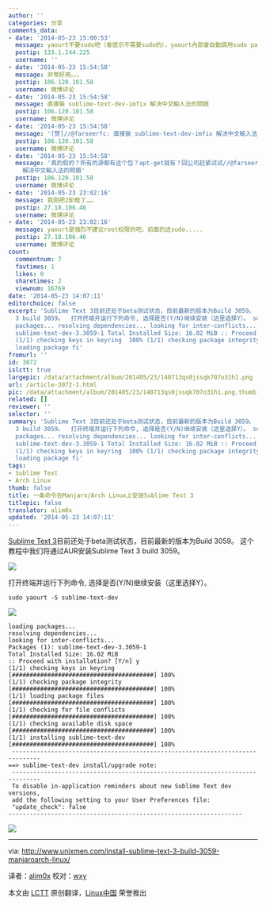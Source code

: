 ```yaml
---
author: ''
categories: 分享
comments_data:
- date: '2014-05-23 15:00:53'
  message: yaourt不要sudo吧（會提示不需要sudo的），yaourt內部會自動調用sudo pacman。
  postip: 133.1.244.225
  username: ''
- date: '2014-05-23 15:54:58'
  message: 非常好用。。。
  postip: 106.120.101.58
  username: 微博评论
- date: '2014-05-23 15:54:58'
  message: 直接裝 sublime-text-dev-imfix 解決中文輸入法的問題
  postip: 106.120.101.58
  username: 微博评论
- date: '2014-05-23 15:54:58'
  message: '[赞]//@farseerfc: 直接裝 sublime-text-dev-imfix 解決中文輸入法的問題'
  postip: 106.120.101.58
  username: 微博评论
- date: '2014-05-23 15:54:58'
  message: '真的假的？所有的源都有这个包？apt-get就有？回公司赶紧试试//@farseerfc: 直接裝 sublime-text-dev-imfix
    解決中文輸入法的問題'
  postip: 106.120.101.58
  username: 微博评论
- date: '2014-05-23 23:02:16'
  message: 我刚把2卸载了……
  postip: 27.18.106.46
  username: 微博评论
- date: '2014-05-23 23:02:16'
  message: yaourt是强烈不建议root权限的吧，前面的这sudo.....
  postip: 27.18.106.46
  username: 微博评论
count:
  commentnum: 7
  favtimes: 1
  likes: 0
  sharetimes: 2
  viewnum: 16769
date: '2014-05-23 14:07:11'
editorchoice: false
excerpt: 'Sublime Text 3目前还处于beta测试状态，目前最新的版本为Build 3059。 这个教程中我们将通过AUR安装Sublime Text
  3 build 3059。  打开终端并运行下列命令, 选择是否(Y/N)继续安装（这里选择Y）。 sudo yaourt -S sublime-text-dev   loading
  packages... resolving dependencies... looking for inter-conflicts... Packages (1):
  sublime-text-dev-3.3059-1 Total Installed Size: 16.02 MiB :: Proceed with installation?  y
  (1/1) checking keys in keyring  100% (1/1) checking package integrity  100% (1/1)
  loading package fi'
fromurl: ''
id: 3072
islctt: true
largepic: /data/attachment/album/201405/23/140713qs0jssqk707o31h1.png
url: /article-3072-1.html
pic: /data/attachment/album/201405/23/140713qs0jssqk707o31h1.png.thumb.jpg
related: []
reviewer: ''
selector: ''
summary: 'Sublime Text 3目前还处于beta测试状态，目前最新的版本为Build 3059。 这个教程中我们将通过AUR安装Sublime Text
  3 build 3059。  打开终端并运行下列命令, 选择是否(Y/N)继续安装（这里选择Y）。 sudo yaourt -S sublime-text-dev   loading
  packages... resolving dependencies... looking for inter-conflicts... Packages (1):
  sublime-text-dev-3.3059-1 Total Installed Size: 16.02 MiB :: Proceed with installation?  y
  (1/1) checking keys in keyring  100% (1/1) checking package integrity  100% (1/1)
  loading package fi'
tags:
- Sublime Text
- Arch Linux
thumb: false
title: 一条命令在Manjaro/Arch Linux上安装Sublime Text 3
titlepic: false
translator: alim0x
updated: '2014-05-23 14:07:11'
---
```


[Sublime Text 3](http://www.sublimetext.com/3)目前还处于beta测试状态，目前最新的版本为Build 3059。 这个教程中我们将通过AUR安装Sublime Text 3 build 3059。


![](/data/attachment/album/201405/23/140713qs0jssqk707o31h1.png)


打开终端并运行下列命令, 选择是否(Y/N)继续安装（这里选择Y）。



```
sudo yaourt -S sublime-text-dev

```

![](/data/attachment/album/201405/23/140715hgl1lcebt2s34ugl.png)



```
loading packages...
resolving dependencies...
looking for inter-conflicts...
Packages (1): sublime-text-dev-3.3059-1
Total Installed Size: 16.02 MiB
:: Proceed with installation? [Y/n] y
(1/1) checking keys in keyring           [########################################] 100%
(1/1) checking package integrity         [########################################] 100%
(1/1) loading package files              [########################################] 100%
(1/1) checking for file conflicts        [########################################] 100%
(1/1) checking available disk space      [########################################] 100%
(1/1) installing sublime-text-dev        [########################################] 100%
 ------------------------------------------------------------------------------
==> sublime-text-dev install/upgrade note:
 ------------------------------------------------------------------------------
 To disable in-application reminders about new Sublime Text dev versions,
 add the following setting to your User Preferences file:
 "update_check": false
------------------------------------------------------------------

```

![](/data/attachment/album/201405/23/140717g17ldii31f6i286i.png)




---


via: <http://www.unixmen.com/install-sublime-text-3-build-3059-manjaroarch-linux/>


译者：[alim0x](https://github.com/alim0x) 校对：[wxy](https://github.com/wxy)


本文由 [LCTT](https://github.com/LCTT/TranslateProject) 原创翻译，[Linux中国](http://linux.cn/) 荣誉推出